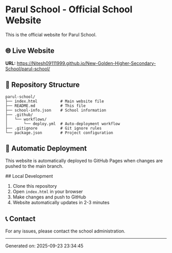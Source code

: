 # Parul School - Official School Website

This is the official website for Parul School.

## 🌐 Live Website
**URL:** https://Nitesh09111999.github.io/New-Golden-Higher-Secondary-School/parul-school/

## 📁 Repository Structure
```
parul-school/
├── index.html          # Main website file
├── README.md           # This file
├── school-info.json    # School information
├── .github/
│   └── workflows/
│       └── deploy.yml  # Auto-deployment workflow
├── .gitignore          # Git ignore rules
└── package.json        # Project configuration
```

## 🚀 Automatic Deployment
This website is automatically deployed to GitHub Pages when changes are pushed to the main branch.

##️ Local Development
1. Clone this repository
2. Open `index.html` in your browser
3. Make changes and push to GitHub
4. Website automatically updates in 2-3 minutes

## 📞 Contact
For any issues, please contact the school administration.

---
Generated on: 2025-09-23 23:34:45
